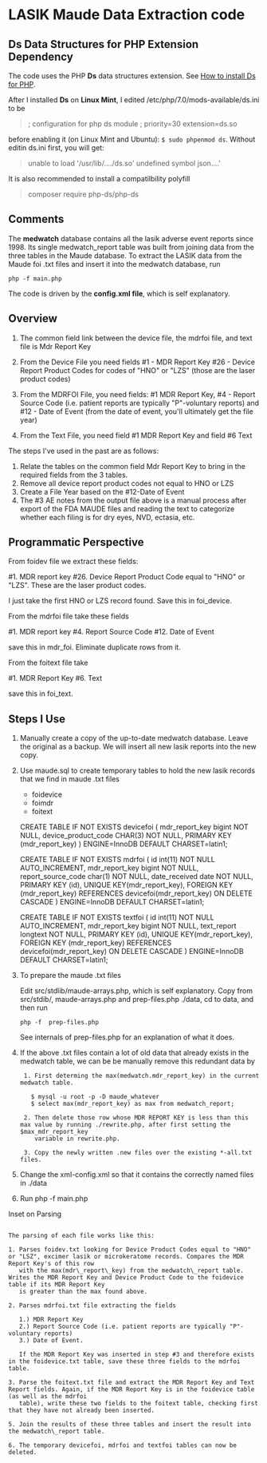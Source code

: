 LASIK Maude Data Extraction code
================================

Ds Data Structures for PHP Extension Dependency
-----------------------------------------------

The code uses the PHP **Ds** data structures extension. See [How to install Ds for PHP](https://github.com/php-ds/extension/blob/master/README.md).

After I installed **Ds** on **Linux Mint**, I edited /etc/php/7.0/mods-available/ds.ini to be

> ; configuration for php ds module
> ; priority=30
>   extension=ds.so 

before enabling it (on Linux Mint and Ubuntu): `$ sudo phpenmod ds`. Without editin ds.ini first, you will get: 

> unable to load '/usr/lib/..../ds.so' undefined symbol json....'

It is also recommended to install a compatilbility polyfill 

> composer require php-ds/php-ds    

Comments
--------

The **medwatch** database contains all the lasik adverse event reports since 1998. Its single medwatch\_report table was built from joining data
from the three tables in the Maude database.  To extract the LASIK data from the Maude foi .txt files and insert it into the medwatch database, run 

    php -f main.php 

The code is driven by the **config.xml file**, which is self explanatory.

Overview
--------

1. The common field link between the device file, the mdrfoi file, and text file is Mdr Report Key

2. From the Device File you need fields
   \#1 - MDR Report Key
  \#26 - Device Report Product Codes for codes of "HNO" or "LZS" (those are the laser product codes)

3. From the MDRFOI File, you need fields:
   \#1 MDR Report Key,
   \#4 - Report Source Code (i.e. patient reports are typically "P"-voluntary reports) and
  \#12 - Date of Event (from the date of event, you'll ultimately get the file year)

4. From the Text File, you need field #1 MDR Report Key and field #6 Text

The steps I've used in the past are as follows:

1. Relate the tables on the common field Mdr Report Key to bring in the required fields from the 3 tables.
2. Remove all device report product codes not equal to HNO or LZS
3. Create a File Year based on the #12-Date of Event
4. The \#3 AE notes from the output file above is a manual process after export of the FDA MAUDE files and reading the text to categorize whether each filing
   is for dry eyes, NVD, ectasia, etc.

Programmatic Perspective
------------------------

 From foidev file we extract these fields:

   \#1. MDR report key
  \#26. Device Report Product Code equal to "HNO" or "LZS". These are the laser product codes.

I just take the first HNO or LZS record found. Save this in foi_device.

 From the mdrfoi file take these fields

   \#1. MDR report key
   \#4. Report Source Code
  \#12. Date of Event

 save this in mdr_foi. Eliminate duplicate rows from it.
 
 From the foitext file take

   \#1. MDR Report Key
   \#6. Text

save this in foi_text.

Steps I Use
-----------

1. Manually create a copy of the up-to-date medwatch database. Leave the original as a backup. We will insert all new lasik reports into the new copy.

2. Use maude.sql to create temporary tables to hold the new lasik records that we find in maude .txt files

    - foidevice
    - foimdr
    - foitext

    CREATE TABLE IF NOT EXISTS devicefoi (
      mdr_report_key bigint NOT NULL,
      device_product_code CHAR(3) NOT NULL, 
      PRIMARY KEY (mdr_report_key)
    ) ENGINE=InnoDB  DEFAULT CHARSET=latin1;
    
    CREATE TABLE IF NOT EXISTS mdrfoi (
      id int(11) NOT NULL AUTO_INCREMENT,
      mdr_report_key bigint NOT NULL,
      report_source_code char(1) NOT NULL,
      date_received date NOT NULL,
      PRIMARY KEY (id),
      UNIQUE KEY(mdr_report_key),
      FOREIGN KEY (mdr_report_key) REFERENCES devicefoi(mdr_report_key) ON DELETE CASCADE
    ) ENGINE=InnoDB  DEFAULT CHARSET=latin1;
    
    CREATE TABLE IF NOT EXISTS textfoi (
      id int(11) NOT NULL AUTO_INCREMENT,
      mdr_report_key bigint NOT NULL,
      text_report longtext NOT NULL,
      PRIMARY KEY (id),
      UNIQUE KEY(mdr_report_key),
      FOREIGN KEY (mdr_report_key) REFERENCES devicefoi(mdr_report_key) ON DELETE CASCADE
    ) ENGINE=InnoDB  DEFAULT CHARSET=latin1;
        
3. To prepare the maude .txt files
    
   Edit src/stdlib/maude-arrays.php, which is self explanatory. Copy from src/stdib/, maude-arrays.php and prep-files.php ./data, cd to data, and then run

       php -f  prep-files.php

   See internals of prep-files.php for an explanation of what it does.
    
4. If the above .txt files contain a lot of old data that already exists in the medwatch table, we can be be manually remove this redundant data by
    
        1. First determing the max(medwatch.mdr_report_key) in the current medwatch table.
    
          $ mysql -u root -p -D maude_whatever
          $ select max(mdr_report_key) as max from medwatch_report;
    
        2. Then delete those row whose MDR REPORT KEY is less than this max value by running ./rewrite.php, after first setting the $max_mdr_report_key 
           variable in rewrite.php.

        3. Copy the newly written .new files over the existing *-all.txt files.
       
5. Change the xml-config.xml so that it contains the correctly named files in ./data
  
6. Run php -f main.php  

Inset on Parsing
~~~~~~~~~~~~~~~~
    
The parsing of each file works like this:

1. Parses foidev.txt looking for Device Product Codes equal to "HNO" or "LSZ", excimer lasik or microkeratome records. Compares the MDR Report Key's of this row
   with the max(mdr\_report\_key) from the medwatch\_report table. Writes the MDR Report Key and Device Product Code to the foidevice table if its MDR Report Key
   is greater than the max found above. 

2. Parses mdrfoi.txt file extracting the fields

   1.) MDR Report Key
   2.) Report Source Code (i.e. patient reports are typically "P"-voluntary reports)
   3.) Date of Event. 

   If the MDR Report Key was inserted in step #3 and therefore exists in the foidevice.txt table, save these three fields to the mdrfoi table.

3. Parse the foitext.txt file and extract the MDR Report Key and Text Report fields. Again, if the MDR Report Key is in the foidevice table (as well as the mdrfoi
   table), write these two fields to the foitext table, checking first that they have not already been inserted.

5. Join the results of these three tables and insert the result into the medwatch\_report table.

6. The temporary devicefoi, mdrfoi and textfoi tables can now be deleted.
